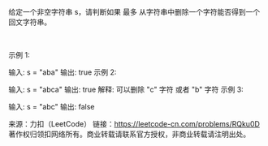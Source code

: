 给定一个非空字符串 s，请判断如果 最多 从字符串中删除一个字符能否得到一个回文字符串。

 

示例 1:

输入: s = "aba"
输出: true
示例 2:

输入: s = "abca"
输出: true
解释: 可以删除 "c" 字符 或者 "b" 字符
示例 3:

输入: s = "abc"
输出: false

来源：力扣（LeetCode）
链接：https://leetcode-cn.com/problems/RQku0D
著作权归领扣网络所有。商业转载请联系官方授权，非商业转载请注明出处。